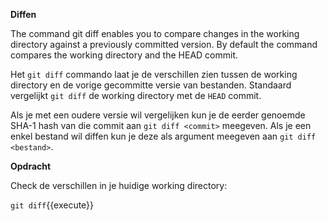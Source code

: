 **Diffen**

The command git diff enables you to compare changes in the working directory against a previously committed version. By default the command compares the working directory and the HEAD commit.

Het `git diff` commando laat je de verschillen zien tussen de working directory en de vorige gecommitte versie van bestanden. Standaard vergelijkt `git diff` de working directory met de `HEAD` commit.

Als je met een oudere versie wil vergelijken kun je de eerder genoemde SHA-1 hash van die commit aan `git diff <commit>` meegeven. Als je een enkel bestand wil diffen kun je deze als argument meegeven aan `git diff <bestand>`.

**Opdracht**

Check de verschillen in je huidige working directory:

```git diff```{{execute}}
